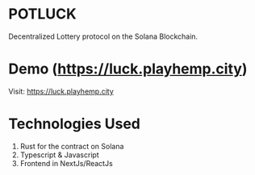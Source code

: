 # POTLUCK

Decentralized Lottery protocol on the Solana Blockchain.

# Demo (https://luck.playhemp.city)

Visit: https://luck.playhemp.city

# Technologies Used

1. Rust for the contract on Solana
2. Typescript & Javascript
3. Frontend in NextJs/ReactJs

